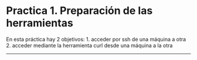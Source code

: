 # Practica 1. Preparación de las herramientas

En esta práctica hay 2 objetivos:
	1. acceder por ssh de una máquina a otra
	2. acceder mediante la herramienta curl desde una máquina a la otra

---